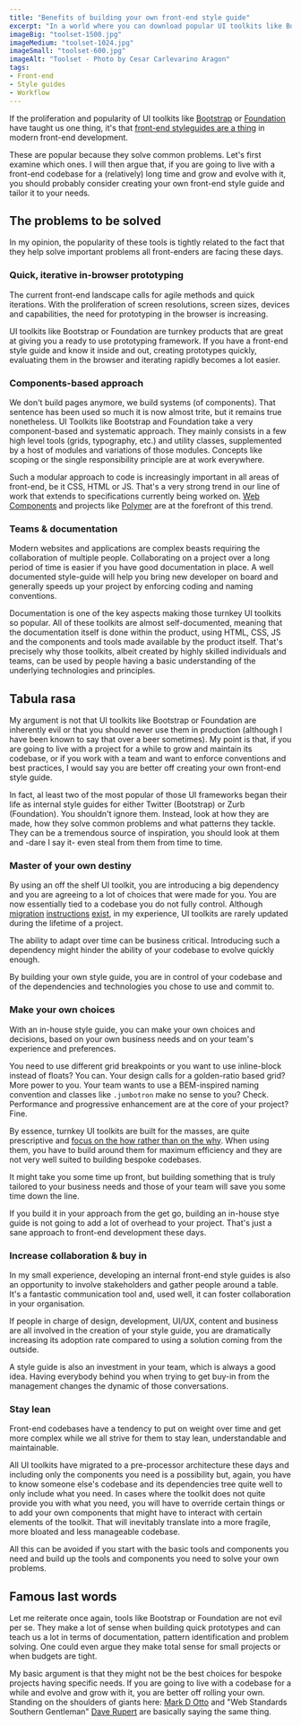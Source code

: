 ```yaml
---
title: "Benefits of building your own front-end style guide"
excerpt: "In a world where you can download popular UI toolkits like Bootstrap or Foundation, what are the benefits of building your own front-end style guide, tailor-made to your needs?"
imageBig: "toolset-1500.jpg"
imageMedium: "toolset-1024.jpg"
imageSmall: "toolset-600.jpg"
imageAlt: "Toolset - Photo by Cesar Carlevarino Aragon"
tags:
- Front-end
- Style guides
- Workflow
---
```


If the proliferation and popularity of UI toolkits like [Bootstrap](http://getbootstrap.com/) or [Foundation](http://foundation.zurb.com/) have taught us one thing, it's that [front-end styleguides are a thing](http://styleguides.io/) in modern front-end development.

These are popular because they solve common problems. Let's first examine which ones. I will then argue that, if you are going to live with a front-end codebase for a (relatively) long time and grow and evolve with it, you should probably consider creating your own front-end style guide and tailor it to your needs.

## The problems to be solved

In my opinion, the popularity of these tools is tightly related to the fact that they help solve important problems all front-enders are facing these days.

### Quick, iterative in-browser prototyping

The current front-end landscape calls for agile methods and quick iterations. With the proliferation of screen resolutions, screen sizes, devices and capabilities, the need for prototyping in the browser is increasing.

UI toolkits like Bootstrap or Foundation are turnkey products that are great at giving you a ready to use prototyping framework. If you have a front-end style guide and know it inside and out, creating prototypes quickly, evaluating them in the browser and iterating rapidly becomes a lot easier.

### Components-based approach

We don't build pages anymore, we build systems (of components). That sentence has been used so much it is now almost trite, but it remains true nonetheless. UI Toolkits like Bootstrap and Foundation take a very component-based and systematic approach. They mainly consists in a few high level tools (grids, typography, etc.) and utility classes, supplemented by a host of modules and variations of those modules. Concepts like scoping or the single responsibility principle are at work everywhere.

Such a modular approach to code is increasingly important in all areas of front-end, be it CSS, HTML or JS. That's a very strong trend in our line of work that extends to specifications currently being worked on. [Web Components](http://webcomponents.org/) and projects like [Polymer](https://www.polymer-project.org) are at the forefront of this trend.

### Teams &amp; documentation

Modern websites and applications are complex beasts requiring the collaboration of multiple people. Collaborating on a project over a long period of time is easier if you have good documentation in place. A well documented style-guide will help you bring new developer on board and generally speeds up your project by enforcing coding and naming conventions.

Documentation is one of the key aspects making those turnkey UI toolkits so popular. All of these toolkits are almost self-documented, meaning that the documentation itself is done within the product, using HTML, CSS, JS and the components and tools made available by the product itself. That's precisely why those toolkits, albeit created by highly skilled individuals and teams, can be used by people having a basic understanding of the underlying technologies and principles.

## Tabula rasa

My argument is not that UI toolkits like Bootstrap or Foundation are inherently evil or that you should never use them in production (although I have been known to say that over a beer sometimes). My point is that, if you are going to live with a project for a while to grow and maintain its codebase, or if you work with a team and want to enforce conventions and best practices, I would say you are better off creating your own front-end style guide.

In fact, al least two of the most popular of those UI frameworks began their life as internal style guides for either Twitter (Bootstrap) or Zurb (Foundation). You shouldn't ignore them. Instead, look at how they are made, how they solve common problems and what patterns they tackle. They can be a tremendous source of inspiration, you should look at them and -dare I say it- even steal from them from time to time.

### Master of your own destiny

By using an off the shelf UI toolkit, you are introducing a big dependency and you are agreeing to a lot of choices that were made for you. You are now essentially tied to a codebase you do not fully control. Although [migration](http://getbootstrap.com/migration/) [instructions](http://foundation3.zurb.com/migration.php) [exist](http://foundation.zurb.com/docs/upgrading.html), in my experience, UI toolkits are rarely updated during the lifetime of a project.

The ability to adapt over time can be business critical. Introducing such a dependency might hinder the ability of your codebase to evolve quickly enough.

By building your own style guide, you are in control of your codebase and of the dependencies and technologies you chose to use and commit to.

### Make your own choices

With an in-house style guide, you can make your own choices and decisions, based on your own business needs and on your team's experience and preferences.

You need to use different grid breakpoints or you want to use inline-block instead of floats? You can. Your design calls for a golden-ratio based grid? More power to you. Your team wants to use a BEM-inspired naming convention and classes like `.jumbotron` make no sense to you? Check. Performance and progressive enhancement are at the core of your project? Fine.

By essence, turnkey UI toolkits are built for the masses, are quite prescriptive and [focus on the how rather than on the why](https://speakerdeck.com/csswizardry/what-is-a-css-framework-anyway). When using them, you have to build around them for maximum efficiency and they are not very well suited to building bespoke codebases.

It might take you some time up front, but building something that is truly tailored to your business needs and those of your team will save you some time down the line.

If you build it in your approach from the get go, building an in-house stye guide is not going to add a lot of overhead to your project. That's just a sane approach to front-end development these days.

### Increase collaboration &amp; buy in

In my small experience, developing an internal front-end style guides is also an opportunity to involve stakeholders and gather people around a table. It's a fantastic communication tool and, used well, it can foster collaboration in your organisation.

If people in charge of design, development, UI/UX, content and business are all involved in the creation of your style guide, you are dramatically increasing its adoption rate compared to using a solution coming from the outside.

A style guide is also an investment in your team, which is always a good idea. Having everybody behind you when trying to get buy-in from the management changes the dynamic of those conversations.

### Stay lean

Front-end codebases have a tendency to put on weight over time and get more complex while we all strive for them to stay lean, understandable and maintainable.

All UI toolkits have migrated to a pre-processor architecture these days and including only the components you need is a possibility but, again, you have to know someone else's codebase and its dependencies tree quite well to only include what you need. In cases where the toolkit does not quite provide you with what you need, you will have to override certain things or to add your own components that might have to interact with certain elements of the toolkit. That will inevitably translate into a more fragile, more bloated and less manageable codebase.

All this can be avoided if you start with the basic tools and components you need and build up the tools and components you need to solve your own problems.

## Famous last words

Let me reiterate once again, tools like Bootstrap or Foundation are not evil per se. They make a lot of sense when building quick prototypes and can teach us a lot in terms of documentation, pattern identification and problem solving. One could even argue they make total sense for small projects or when budgets are tight.

My basic argument is that they might not be the best choices for bespoke projects having specific needs. If you are going to live with a codebase for a while and evolve and grow with it, you are better off rolling your own. Standing on the shoulders of giants here: [Mark D Otto](https://speakerdeck.com/mdo/build-your-own-bootstrap) and "Web Standards Southern Gentleman" [Dave Rupert](http://daverupert.com/2013/04/responsive-deliverables/) are basically saying the same thing.
